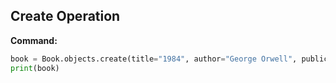 ## Create Operation

**Command:**
```python
book = Book.objects.create(title="1984", author="George Orwell", publication_year=1949)
print(book)
